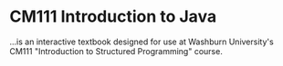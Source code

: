 # CM111 Introduction to Java
...is an interactive textbook designed for use at Washburn University's CM111 "Introduction to Structured Programming" course. 

